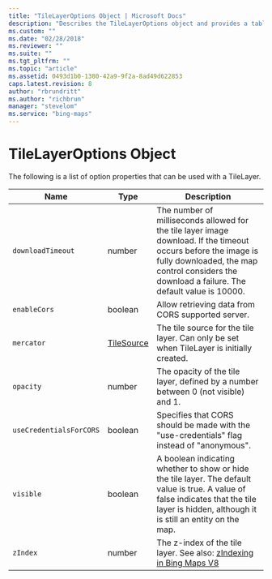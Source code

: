 ```yaml
---
title: "TileLayerOptions Object | Microsoft Docs"
description: "Describes the TileLayerOptions object and provides a table that outline the type and description for various objects."
ms.custom: ""
ms.date: "02/28/2018"
ms.reviewer: ""
ms.suite: ""
ms.tgt_pltfrm: ""
ms.topic: "article"
ms.assetid: 0493d1b0-1380-42a9-9f2a-8ad49d622853
caps.latest.revision: 8
author: "rbrundritt"
ms.author: "richbrun"
manager: "stevelom"
ms.service: "bing-maps"
---
```


# TileLayerOptions Object

The following is a list of option properties that can be used with a TileLayer.

Name                | Type          | Description
------------------- | ------------- | ----------------------------------------
`downloadTimeout`   | number        | The number of milliseconds allowed for the tile layer image download. If the timeout occurs before the image is fully downloaded, the map control considers the download a failure. The default value is 10000. 
`enableCors` | boolean | Allow retrieving data from CORS supported server.
`mercator`          | [TileSource](tilesource-class.md)    | The tile source for the tile layer. Can only be set when TileLayer is initially created.
`opacity`           | number        | The opacity of the tile layer, defined by a number between 0 (not visible) and 1.
`useCredentialsForCORS` | boolean | Specifies that CORS should be made with the "use-credentials" flag instead of "anonymous".
`visible`           | boolean       | A boolean indicating whether to show or hide the tile layer. The default value is true. A value of false indicates that the tile layer is hidden, although it is still an entity on the map.
`zIndex`            | number        | The z-index of the tile layer. See also: [zIndexing in Bing Maps V8](../articles/zindexing-in-bing-maps-v8.md) 	
